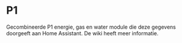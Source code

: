 # P1
Gecombineerde P1 energie, gas en water module die deze gegevens doorgeeft aan Home Assistant.
De wiki heeft meer informatie.
